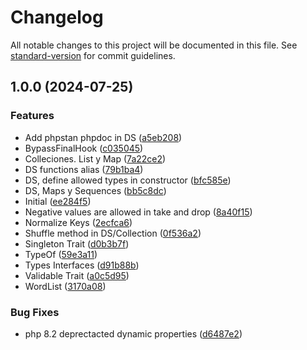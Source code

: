 # Changelog

All notable changes to this project will be documented in this file. See [standard-version](https://github.com/conventional-changelog/standard-version) for commit guidelines.

## 1.0.0 (2024-07-25)


### Features

* Add phpstan phpdoc in DS ([a5eb208](https://github.com/the-planb/planb/commit/a5eb2083ba63c04b15f49247f8b85924940375aa))
* BypassFinalHook ([c035045](https://github.com/the-planb/planb/commit/c0350450856f6251afd5b57686b1cdecb7a4d5e5))
* Colleciones. List  y Map ([7a22ce2](https://github.com/the-planb/planb/commit/7a22ce2eb6a45342476eaba6743b9b181d1188cc))
* DS functions alias ([79b1ba4](https://github.com/the-planb/planb/commit/79b1ba443785560104f7af10dbbdeec017f68beb))
* DS, define allowed types in constructor ([bfc585e](https://github.com/the-planb/planb/commit/bfc585ea233f83ecf1e6eb4d110d14efd79fc587))
* DS, Maps y Sequences ([bb5c8dc](https://github.com/the-planb/planb/commit/bb5c8dc2aa9c65691120beb1c710849783ccdc7c))
* Initial ([ee284f5](https://github.com/the-planb/planb/commit/ee284f54a8face9b079b721e79a768f393919c8f))
* Negative values are allowed in take and drop ([8a40f15](https://github.com/the-planb/planb/commit/8a40f15cb65dde6a6a32b09ff3d03cac05a735fe))
* Normalize Keys ([2ecfca6](https://github.com/the-planb/planb/commit/2ecfca65047bc99905125c48f0c3acdd15ce4244))
* Shuffle method in DS/Collection ([0f536a2](https://github.com/the-planb/planb/commit/0f536a251938b41d0be7dbb568c45dd994a1c2b9))
* Singleton Trait ([d0b3b7f](https://github.com/the-planb/planb/commit/d0b3b7f0dee2d7890529769c38898cddcd299211))
* TypeOf ([59e3a11](https://github.com/the-planb/planb/commit/59e3a11567ac3f317b89941d5cc2ec5436272d11))
* Types Interfaces ([d91b88b](https://github.com/the-planb/planb/commit/d91b88b475d9b282e7b9bc21c1f556f8c66df0b0))
* Validable Trait ([a0c5d95](https://github.com/the-planb/planb/commit/a0c5d956e0803c50dabd442da4f3074f93524d61))
* WordList ([3170a08](https://github.com/the-planb/planb/commit/3170a0811641ddfd359811c107764fb4eb0bab96))


### Bug Fixes

*  php 8.2 deprectacted dynamic properties ([d6487e2](https://github.com/the-planb/planb/commit/d6487e2fab2deab1255fc7bf95011cfd2be85d27))
